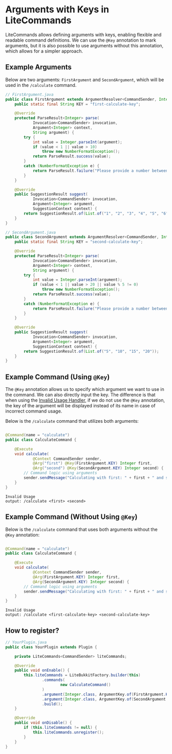 # Arguments with Keys in LiteCommands

LiteCommands allows defining arguments with keys, enabling flexible and readable command definitions. We can use
the `@Key` annotation to mark arguments, but it is also possible to use arguments without this annotation, which allows
for a simpler approach.

## Example Arguments

Below are two arguments: `FirstArgument` and `SecondArgument`, which will be used in the `/calculate` command.

```java
// FirstArgument.java
public class FirstArgument extends ArgumentResolver<CommandSender, Integer> {
    public static final String KEY = "first-calculate-key";

    @Override
    protected ParseResult<Integer> parse(
            Invocation<CommandSender> invocation,
            Argument<Integer> context,
            String argument) {
        try {
            int value = Integer.parseInt(argument);
            if (value < 1 || value > 10)
                throw new NumberFormatException();
            return ParseResult.success(value);
        }
        catch (NumberFormatException e) {
            return ParseResult.failure("Please provide a number between 1 and 10.");
        }
    }

    @Override
    public SuggestionResult suggest(
            Invocation<CommandSender> invocation,
            Argument<Integer> argument,
            SuggestionContext context) {
        return SuggestionResult.of(List.of("1", "2", "3", "4", "5", "6", "7", "8", "9", "10"));
    }
}

// SecondArgument.java
public class SecondArgument extends ArgumentResolver<CommandSender, Integer> {
    public static final String KEY = "second-calculate-key";

    @Override
    protected ParseResult<Integer> parse(
            Invocation<CommandSender> invocation,
            Argument<Integer> context,
            String argument) {
        try {
            int value = Integer.parseInt(argument);
            if (value < 1 || value > 20 || value % 5 != 0)
                throw new NumberFormatException();
            return ParseResult.success(value);
        }
        catch (NumberFormatException e) {
            return ParseResult.failure("Please provide a number between 1 and 20 (multiples of 5).");
        }
    }

    @Override
    public SuggestionResult suggest(
            Invocation<CommandSender> invocation,
            Argument<Integer> argument,
            SuggestionContext context) {
        return SuggestionResult.of(List.of("5", "10", "15", "20"));
    }
}
```

## Example Command (Using `@Key`)

The `@Key` annotation allows us to specify which argument we want to use in the command. We can also directly input the
key. The difference is that when using the [Invalid Usage Handler](../handler/invalid-usage-handler.md), if we do not
use the `@Key` annotation, the key of the argument will be displayed instead of its name in case of incorrect command
usage.

Below is the `/calculate` command that utilizes both arguments:

```java

@Command(name = "calculate")
public class CalculateCommand {

    @Execute
    void calculate(
            @Context CommandSender sender,
            @Arg("first") @Key(FirstArgument.KEY) Integer first,
            @Arg("second") @Key(SecondArgument.KEY) Integer second) {
        // Command logic using arguments
        sender.sendMessage("Calculating with first: " + first + " and second: " + second);
    }
}
```

```
Invalid Usage
output: /calculate <first> <second>
```

## Example Command (Without Using `@Key`)

Below is the `/calculate` command that uses both arguments without the `@Key` annotation:

```java

@Command(name = "calculate")
public class CalculateCommand {

    @Execute
    void calculate(
            @Context CommandSender sender,
            @Arg(FirstArgument.KEY) Integer first,
            @Arg(SecondArgument.KEY) Integer second) {
        // Command logic using arguments
        sender.sendMessage("Calculating with first: " + first + " and second: " + second);
    }
}
```

```
Invalid Usage
output: /calculate <first-calculate-key> <second-calculate-key>
```

## How to register?

```java
// YourPlugin.java
public class YourPlugin extends Plugin {

    private LiteCommands<CommandSender> liteCommands;

    @Override
    public void onEnable() {
        this.liteCommands = LiteBukkitFactory.builder(this)
                .commands(
                        new CalculateCommand()
                )
                .argument(Integer.class, ArgumentKey.of(FirstArgument.KEY, new FirstArgument())) // [!code focus]
                .argument(Integer.class, ArgumentKey.of(SecondArgument.KEY, new SecondArgument())) // [!code focus]
                .build();
    }

    @Override
    public void onDisable() {
        if (this.liteCommands != null) {
            this.liteCommands.unregister();
        }
    }
}
```
